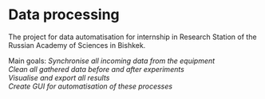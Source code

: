 # Data processing
The project for data automatisation for internship in  Research Station of the Russian Academy of Sciences in Bishkek.

Main goals:
*Synchronise all incoming data from the equipment*<br />
*Clean all gathered data before and after experiments*<br />
*Visualise and export all results*<br />
*Create GUI for automatisation of these processes*
